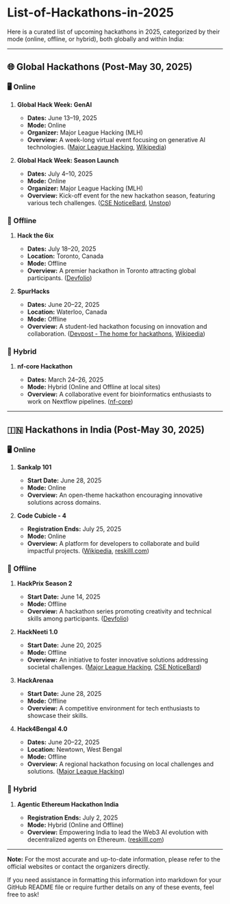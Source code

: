 # List-of-Hackathons-in-2025
Here is a curated list of upcoming hackathons in 2025, categorized by their mode (online, offline, or hybrid), both globally and within India:

---

## 🌐 Global Hackathons (Post-May 30, 2025)

### 🖥️ Online

1. **Global Hack Week: GenAI**

   * **Dates:** June 13–19, 2025
   * **Mode:** Online
   * **Organizer:** Major League Hacking (MLH)
   * **Overview:** A week-long virtual event focusing on generative AI technologies. ([Major League Hacking][1], [Wikipedia][2])

2. **Global Hack Week: Season Launch**

   * **Dates:** July 4–10, 2025
   * **Mode:** Online
   * **Organizer:** Major League Hacking (MLH)
   * **Overview:** Kick-off event for the new hackathon season, featuring various tech challenges. ([CSE NoticeBard][3], [Unstop][4])

### 🏢 Offline

1. **Hack the 6ix**

   * **Dates:** July 18–20, 2025
   * **Location:** Toronto, Canada
   * **Mode:** Offline
   * **Overview:** A premier hackathon in Toronto attracting global participants. ([Devfolio][5])

2. **SpurHacks**

   * **Dates:** June 20–22, 2025
   * **Location:** Waterloo, Canada
   * **Mode:** Offline
   * **Overview:** A student-led hackathon focusing on innovation and collaboration. ([Devpost - The home for hackathons][6], [Wikipedia][2])

### 🔁 Hybrid

1. **nf-core Hackathon**

   * **Dates:** March 24–26, 2025
   * **Mode:** Hybrid (Online and Offline at local sites)
   * **Overview:** A collaborative event for bioinformatics enthusiasts to work on Nextflow pipelines. ([nf-core][7])

---

## 🇮🇳 Hackathons in India (Post-May 30, 2025)

### 🖥️ Online

1. **Sankalp 101**

   * **Start Date:** June 28, 2025
   * **Mode:** Online
   * **Overview:** An open-theme hackathon encouraging innovative solutions across domains.&#x20;

2. **Code Cubicle - 4**

   * **Registration Ends:** July 25, 2025
   * **Mode:** Online
   * **Overview:** A platform for developers to collaborate and build impactful projects. ([Wikipedia][8], [reskilll.com][9])

### 🏢 Offline

1. **HackPrix Season 2**

   * **Start Date:** June 14, 2025
   * **Mode:** Offline
   * **Overview:** A hackathon series promoting creativity and technical skills among participants. ([Devfolio][5])

2. **HackNeeti 1.0**

   * **Start Date:** June 20, 2025
   * **Mode:** Offline
   * **Overview:** An initiative to foster innovative solutions addressing societal challenges. ([Major League Hacking][1], [CSE NoticeBard][3])

3. **HackArenaa**

   * **Start Date:** June 28, 2025
   * **Mode:** Offline
   * **Overview:** A competitive environment for tech enthusiasts to showcase their skills.&#x20;

4. **Hack4Bengal 4.0**

   * **Dates:** June 20–22, 2025
   * **Location:** Newtown, West Bengal
   * **Mode:** Offline
   * **Overview:** A regional hackathon focusing on local challenges and solutions. ([Major League Hacking][1])

### 🔁 Hybrid

1. **Agentic Ethereum Hackathon India**

   * **Registration Ends:** July 2, 2025
   * **Mode:** Hybrid (Online and Offline)
   * **Overview:** Empowering India to lead the Web3 AI evolution with decentralized agents on Ethereum. ([reskilll.com][9])

---

**Note:** For the most accurate and up-to-date information, please refer to the official websites or contact the organizers directly.

If you need assistance in formatting this information into markdown for your GitHub README file or require further details on any of these events, feel free to ask!

[1]: https://mlh.io/seasons/2025/events?utm_source=chatgpt.com "2025 Hackathons - Major League Hacking"
[2]: https://en.wikipedia.org/wiki/Techfest?utm_source=chatgpt.com "Techfest"
[3]: https://cse.noticebard.com/hackathon/upcoming-hackathon-2025-in-india/?utm_source=chatgpt.com "Upcoming Hackathon 2025 in India [Registration & Prizes]"
[4]: https://unstop.com/hackathons?utm_source=chatgpt.com "2540 Hackathons - Explore Key Challenges - Unstop"
[5]: https://devfolio.co/hackathons?utm_source=chatgpt.com "Hackathons - Devfolio"
[6]: https://devpost.com/hackathons?utm_source=chatgpt.com "New & upcoming hackathons - Devpost"
[7]: https://nf-co.re/events/2025/hackathon-march-2025?utm_source=chatgpt.com "Hackathon - March 2025 (Online / Distributed) - nf-core"
[8]: https://en.wikipedia.org/wiki/Techkriti?utm_source=chatgpt.com "Techkriti"
[9]: https://reskilll.com/allhacks?utm_source=chatgpt.com "All Hackathons - Reskilll"
